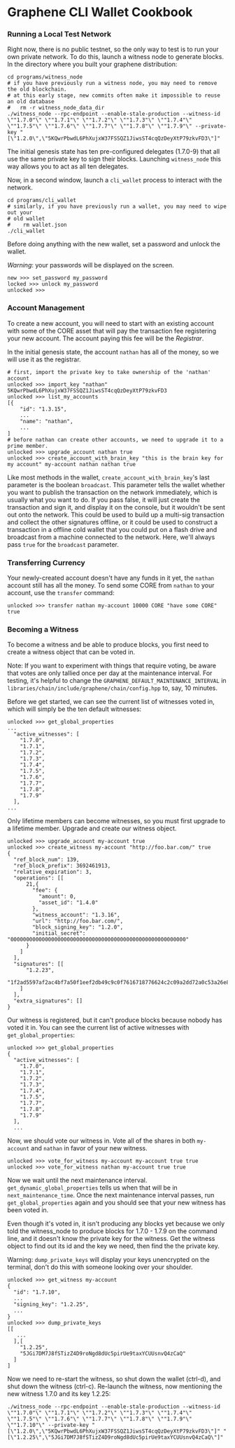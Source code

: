 # Graphene CLI Wallet Cookbook
### Running a Local Test Network

Right now, there is no public testnet, so the only way to test is to run your
own private network.  To do this, launch a witness node to generate blocks.  In
the directory where you built your graphene distribution:

````
cd programs/witness_node
# if you have previously run a witness node, you may need to remove the old blockchain.
# at this early stage, new commits often make it impossible to reuse an old database
#   rm -r witness_node_data_dir
./witness_node --rpc-endpoint --enable-stale-production --witness-id \""1.7.0"\" \""1.7.1"\" \""1.7.2"\" \""1.7.3"\" \""1.7.4"\"  \""1.7.5"\" \""1.7.6"\" \""1.7.7"\" \""1.7.8"\" \""1.7.9"\" --private-key "[\"1.2.0\",\"5KQwrPbwdL6PhXujxW37FSSQZ1JiwsST4cqQzDeyXtP79zkvFD3\"]"
````
The initial genesis state has ten pre-configured delegates (1.7.0-9) that all
use the same private key to sign their blocks.  Launching `witness_node` this
way allows you to act as all ten delegates.

Now, in a second window, launch a `cli_wallet` process to interact with the
network.
```
cd programs/cli_wallet
# similarly, if you have previously run a wallet, you may need to wipe out your 
# old wallet
#    rm wallet.json
./cli_wallet
```
Before doing anything with the new wallet, set a password and unlock the
wallet.  

*Warning*: your passwords will be displayed on the screen.
```
new >>> set_password my_password
locked >>> unlock my_password
unlocked >>>
```

### Account Management
To create a new account, you will need to start with an existing account with
some of the CORE asset that will pay the transaction fee registering your new
account.  The account paying this fee will be the *Registrar*.

In the initial genesis state, the account `nathan` has all of the money, so we
will use it as the registrar.
```
# first, import the private key to take ownership of the 'nathan' account
unlocked >>> import_key "nathan" 5KQwrPbwdL6PhXujxW37FSSQZ1JiwsST4cqQzDeyXtP79zkvFD3
unlocked >>> list_my_accounts
[{
    "id": "1.3.15",
    ...
    "name": "nathan",
    ...
]
# before nathan can create other accounts, we need to upgrade it to a prime member.
unlocked >>> upgrade_account nathan true
unlocked >>> create_account_with_brain_key "this is the brain key for my account" my-account nathan nathan true
```
Like most methods in the wallet, `create_account_with_brain_key`'s last
parameter is the boolean `broadcast`.  This parameter tells the wallet whether
you want to publish the transaction on the network immediately, which is
usually what you want to do.  If you pass false, it will just create the
transaction and sign it, and display it on the console, but it wouldn't be sent
out onto the network.  This could be used to build up a multi-sig transaction
and collect the other signatures offline, or it could be used to construct a
transaction in a offline cold wallet that you could put on a flash drive and
broadcast from a machine connected to the network.  Here, we'll always pass
`true` for the `broadcast` parameter.

### Transferring Currency
Your newly-created account doesn't have any funds in it yet, the `nathan`
account still has all the money.  To send some CORE from `nathan` to your
account, use the `transfer` command:
```
unlocked >>> transfer nathan my-account 10000 CORE "have some CORE" true
```
### Becoming a Witness
To become a witness and be able to produce blocks, you first need to create a
witness object that can be voted in.

Note: If you want to experiment with things that require voting, be aware that
votes are only tallied once per day at the maintenance interval.  For testing,
it's helpful to change the `GRAPHENE_DEFAULT_MAINTENANCE_INTERVAL` in
`libraries/chain/include/graphene/chain/config.hpp` to, say, 10 minutes.

Before we get started, we can see the current list of witnesses voted in, which
will simply be the ten default witnesses:
```
unlocked >>> get_global_properties
...
  "active_witnesses": [
    "1.7.0",
    "1.7.1",
    "1.7.2",
    "1.7.3",
    "1.7.4",
    "1.7.5",
    "1.7.6",
    "1.7.7",
    "1.7.8",
    "1.7.9"
  ],
...
```
Only lifetime members can become witnesses, so you must first upgrade to a
lifetime member.  Upgrade and create our witness object.
```
unlocked >>> upgrade_account my-account true
unlocked >>> create_witness my-account "http://foo.bar.com/" true
{
  "ref_block_num": 139,
  "ref_block_prefix": 3692461913,
  "relative_expiration": 3,
  "operations": [[
      21,{
        "fee": {
          "amount": 0,
          "asset_id": "1.4.0"
        },
        "witness_account": "1.3.16",
        "url": "http://foo.bar.com/",
        "block_signing_key": "1.2.0",
        "initial_secret": "00000000000000000000000000000000000000000000000000000000"
      }
    ]
  ],
  "signatures": [[
      "1.2.23",
      "1f2ad5597af2ac4bf7a50f1eef2db49c9c0f7616718776624c2c09a2dd72a0c53a26e8c2bc928f783624c4632924330fc03f08345c8f40b9790efa2e4157184a37"
    ]
  ],
  "extra_signatures": []
}
```
Our witness is registered, but it can't produce blocks because nobody has voted
it in.  You can see the current list of active witnesses with
`get_global_properties`:
```
unlocked >>> get_global_properties
{
  "active_witnesses": [
    "1.7.0",
    "1.7.1",
    "1.7.2",
    "1.7.3",
    "1.7.4",
    "1.7.5",
    "1.7.7",
    "1.7.8",
    "1.7.9"
  ],
  ...
```
Now, we should vote our witness in.  Vote all of the shares in both
`my-account` and `nathan` in favor of your new witness.
```
unlocked >>> vote_for_witness my-account my-account true true
unlocked >>> vote_for_witness nathan my-account true true
```
Now we wait until the next maintenance interval.
`get_dynamic_global_properties` tells us when that will be in
`next_maintenance_time`.  Once the next maintenance interval passes, run
`get_global_properties` again and you should see that your new witness has been
voted in.  

Even though it's voted in, it isn't producing any blocks yet because we only
told the witness_node to produce blocks for 1.7.0 - 1.7.9 on the command line,
and it doesn't know the private key for the witness.  Get the witness object to
find out its id and the key we need, then find the the private key.  

Warning: `dump_private_keys` will display your keys unencrypted on the
terminal, don't do this with someone looking over your shoulder.
```
unlocked >>> get_witness my-account
{
  "id": "1.7.10",
  ...
  "signing_key": "1.2.25",
  ...
}
unlocked >>> dump_private_keys
[[
   ...
  ],[
    "1.2.25",
    "5JGi7DM7J8fSTizZ4D9roNgd8dUc5pirUe9taxYCUUsnvQ4zCaQ"
  ]
]
```
Now we need to re-start the witness, so shut down the wallet (ctrl-d),  and
shut down the witness (ctrl-c).  Re-launch the witness, now mentioning the new
witness 1.7.0 and its key 1.2.25:
```
./witness_node --rpc-endpoint --enable-stale-production --witness-id \""1.7.0"\" \""1.7.1"\" \""1.7.2"\" \""1.7.3"\" \""1.7.4"\"  \""1.7.5"\" \""1.7.6"\" \""1.7.7"\" \""1.7.8"\" \""1.7.9"\" \""1.7.10"\" --private-key "[\"1.2.0\",\"5KQwrPbwdL6PhXujxW37FSSQZ1JiwsST4cqQzDeyXtP79zkvFD3\"]" "[\"1.2.25\",\"5JGi7DM7J8fSTizZ4D9roNgd8dUc5pirUe9taxYCUUsnvQ4zCaQ\"]"
```
